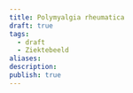 ```yaml
---
title: Polymyalgia rheumatica
draft: true
tags:
  - draft
  - Ziektebeeld
aliases: 
description: 
publish: true
---
```

